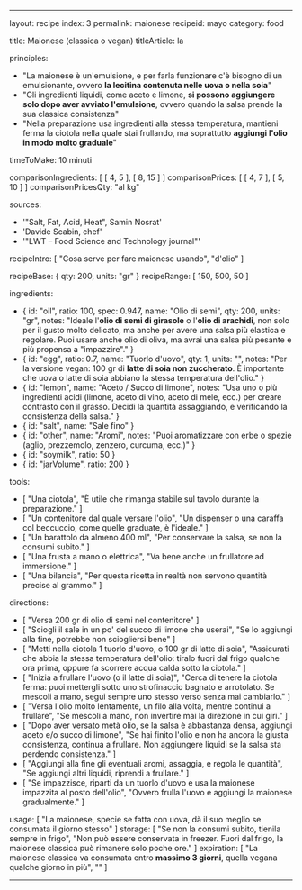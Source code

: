 ---

layout: recipe
index: 3
permalink: maionese
recipeid: mayo
category: food

title: Maionese (classica o vegan)
titleArticle: la

principles:

  - "La maionese è un'emulsione, e per farla funzionare c'è bisogno di un emulsionante, ovvero <strong>la lecitina contenuta nelle uova o nella soia</strong>"
  - "Gli ingredienti liquidi, come aceto e limone, <strong>si possono aggiungere solo dopo aver avviato l'emulsione</strong>, ovvero quando la salsa prende la sua classica consistenza"
  - "Nella preparazione usa ingredienti alla stessa temperatura, mantieni ferma la ciotola nella quale stai frullando, ma soprattutto <strong>aggiungi l'olio in modo molto graduale</strong>"

timeToMake: 10 minuti

comparisonIngredients: [ [ 4, 5 ], [ 8, 15 ] ]
comparisonPrices: [ [ 4, 7 ], [ 5, 10 ] ]
comparisonPricesQty: "al kg"

sources:
  - '"Salt, Fat, Acid, Heat", Samin Nosrat'
  - 'Davide Scabin, chef'
  - '"LWT – Food Science and Technology journal"'

recipeIntro: [ "Cosa serve per fare maionese usando", "d'olio" ]

recipeBase: { qty: 200, units: "gr" }
recipeRange: [ 150, 500, 50 ]

ingredients:
  - { id: "oil",
      ratio: 100,
      spec: 0.947,
      name: "Olio di semi",
      qty: 200,
      units: "gr",
      notes: "Ideale l'<strong>olio di semi di girasole</strong> o l'<strong>olio di arachidi</strong>, non solo per il gusto molto delicato, ma anche per avere una salsa più elastica e regolare. Puoi usare anche olio di oliva, ma avrai una salsa più pesante e più propensa a &quot;impazzire&quot;." }
  - { id: "egg",
      ratio: 0.7,
      name: "Tuorl<span data-plural='egg.o-i'>o</span> d'uovo",
      qty: 1,
      units: "",
      notes: "Per la versione vegan: <span class='qtyspan'><span data-qty='soymilk'>100</span> gr</span> di <strong>latte di soia non zuccherato</strong>. È importante che uova o latte di soia abbiano la stessa temperatura dell'olio." }
  - { id: "lemon",
      name: "Aceto / Succo di limone",
      notes: "Usa uno o più ingredienti acidi (limone, aceto di vino, aceto di mele, ecc.) per creare contrasto con il grasso. Decidi la quantità assaggiando, e verificando la consistenza della salsa." }
  - { id: "salt",
      name: "Sale fino" }
  - { id: "other",
      name: "Aromi",
      notes: "Puoi aromatizzare con erbe o spezie (aglio, prezzemolo, zenzero, curcuma, ecc.)" }
  - { id: "soymilk",
      ratio: 50 }
  - { id: "jarVolume",
      ratio: 200 }

tools:
  - [ "Una ciotola", "È utile che rimanga stabile sul tavolo durante la preparazione." ]
  - [ "Un contenitore dal quale versare l'olio", "Un dispenser o una caraffa col beccuccio, come quelle graduate, è l'ideale." ]
  - [ "Un barattolo da almeno <span class='qtyspan'><span data-qty='volume.oil' data-mult='2' data-prec='1'>400</span> ml</span>", "Per conservare la salsa, se non la consumi subito." ]
  - [ "Una frusta a mano o elettrica", "Va bene anche un frullatore ad immersione." ]
  - [ "Una bilancia", "Per questa ricetta in realtà non servono quantità precise al grammo." ]

directions:
  - [ "Versa <span class='qtyspan'><span data-qty='oil'>200</span> gr</span> di olio di semi nel contenitore" ]
  - [ "Sciogli il sale in un po' del succo di limone che userai", "Se lo aggiungi alla fine, potrebbe non sciogliersi bene" ]
  - [ "Metti nella ciotola <span class='qtyspan'><span data-qty='egg'>1</span></span> tuorl<span data-plural='egg.o-i'>o</span> d'uovo, o <span class='qtyspan'><span data-qty='soymilk'>100</span> gr</span> di latte di soia", "Assicurati che abbia la stessa temperatura dell'olio: tiralo fuori dal frigo qualche ora prima, oppure fa scorrere acqua calda sotto la ciotola." ]
  - [ "Inizia a frullare l'uovo (o il latte di soia)", "Cerca di tenere la ciotola ferma: puoi mettergli sotto uno strofinaccio bagnato e arrotolato. Se mescoli a mano, segui sempre uno stesso verso senza mai cambiarlo." ]
  - [ "Versa l'olio molto lentamente, un filo alla volta, mentre continui a frullare", "Se mescoli a mano, non invertire mai la direzione in cui giri." ]
  - [ "Dopo aver versato metà olio, se la salsa è abbastanza densa, aggiungi aceto e/o succo di limone", "Se hai finito l'olio e non ha ancora la giusta consistenza, continua a frullare. Non aggiungere liquidi se la salsa sta perdendo consistenza." ]
  - [ "Aggiungi alla fine gli eventuali aromi, assaggia, e regola le quantità", "Se aggiungi altri liquidi, riprendi a frullare." ]
  - [ "Se impazzisce, riparti da un tuorlo d'uovo e usa la maionese impazzita al posto dell'olio", "Ovvero frulla l'uovo e aggiungi la maionese gradualmente." ]

usage: [ "La maionese, specie se fatta con uova, dà il suo meglio se consumata il giorno stesso" ]
storage: [ "Se non la consumi subito, tienila sempre in frigo", "Non può essere conservata in freezer. Fuori dal frigo, la maionese classica può rimanere solo poche ore." ]
expiration: [ "La maionese classica va consumata entro <strong>massimo 3 giorni</strong>, quella vegana qualche giorno in più", "" ]

---